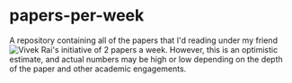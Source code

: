 # papers-per-week
A repository containing all of the papers that I'd reading under my friend ![Vivek Rai](https://github.com/vivekiitkgp)'s initiative of 2 papers a week.  However, this is an optimistic estimate, and actual numbers may be high or low depending on the depth of the paper and other academic engagements.
